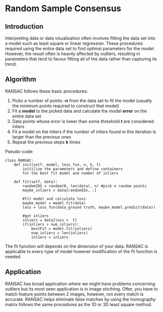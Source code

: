 # Random Sample Consensus

## Introduction

Interpreting data or data visualization often involves fitting the data set into a model such as least square or linear regression. These procedures required using the entire data set to find optimal parameters for the model. However, the result often is heavily affected by outliers, resulting in parameters that tend to favour fitting all of the data rather than capturing its trend.

## Algorithm

RANSAC follows these basic procedures:

1. Picks a number of points **-n** from the data set to fit the model (usually the minimum points required to construct that model)
2. Fit a **model** to the picked data and calculate the model **error** on the entire data set
3. Data points whose error is lower than some threshold **t** are considered inliers
4. Fit a model on the inliers if the number of inliers found in this iteration is larger than the previous ones
5. Repeat the previous steps **k** times

Pseudo-code:
```
class RANSAC:
    def init(self, model, loss_fun, n, k, t)
        initilize the parameters and define containers 
        for the best fit model and number of inliers

    def fit(self, data):
        randomIDS = random(0, len(data), n) #pick n random points
        maybe_inliers = data[randomIDs, :]
        
        #fit model and calculate loss
        maybe_model = model.fit(data)
        loss = loss_fun(data_ground truth, maybe_model.predict(data))
        
        #get inliers
        inliers = data[loss <  t]
        if(inliers > num_inliers):
            bestFit = model.fit(inliers)
            num_inliers = len(inliers)
            inliers = inliers
```
The fit function will depends on the dimension of your data. RANSAC is applicable to every type of model however modification of the fit function is needed.

## Application

RANSAC has broad application where we might have problems concerning outliers but its most seen application is in image sticthing. Ofter, you have to match feature points between 2 images, however, not every match is accurate. RANSAC helps eliminate false matches by using the homography matrix follows the same procedures as the 1D  or 3D least square method.
